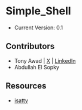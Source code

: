 # Simple_Shell

- Current Version: 0.1

## Contributors

- Tony Awad | [X](https://x.com/Antonious_A/) | [LinkedIn](https://www.linkedin.com/in/antoniousawad/)
- Abdullah El Sopky

## Resources

- [isatty](https://www.man7.org/linux/man-pages/man3/isatty.3.html)


